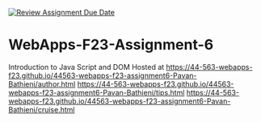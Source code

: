 [![Review Assignment Due Date](https://classroom.github.com/assets/deadline-readme-button-24ddc0f5d75046c5622901739e7c5dd533143b0c8e959d652212380cedb1ea36.svg)](https://classroom.github.com/a/b9NC0g7h)
# WebApps-F23-Assignment-6
Introduction to Java Script and DOM
Hosted at https://44-563-webapps-f23.github.io/44563-webapps-f23-assignment6-Pavan-Bathieni/author.html
https://44-563-webapps-f23.github.io/44563-webapps-f23-assignment6-Pavan-Bathieni/tips.html
https://44-563-webapps-f23.github.io/44563-webapps-f23-assignment6-Pavan-Bathieni/cruise.html


